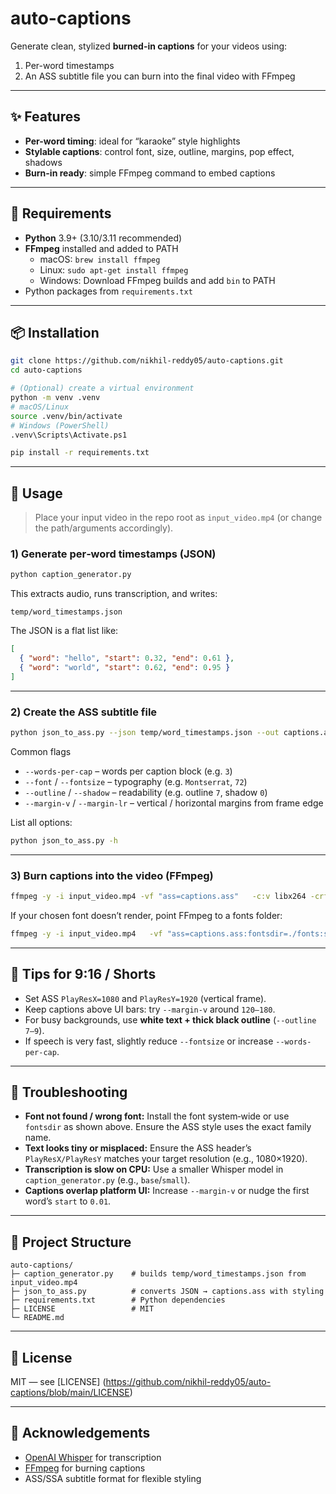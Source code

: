 # auto-captions

Generate clean, stylized **burned-in captions** for your videos using:
1. Per-word timestamps  
2. An ASS subtitle file you can burn into the final video with FFmpeg

---

## ✨ Features
- **Per-word timing**: ideal for “karaoke” style highlights
- **Stylable captions**: control font, size, outline, margins, pop effect, shadows
- **Burn-in ready**: simple FFmpeg command to embed captions

---

## 🧰 Requirements
- **Python** 3.9+ (3.10/3.11 recommended)
- **FFmpeg** installed and added to PATH  
  - macOS: `brew install ffmpeg`  
  - Linux: `sudo apt-get install ffmpeg`  
  - Windows: Download FFmpeg builds and add `bin` to PATH
- Python packages from `requirements.txt`

---

## 📦 Installation
```bash
git clone https://github.com/nikhil-reddy05/auto-captions.git
cd auto-captions

# (Optional) create a virtual environment
python -m venv .venv
# macOS/Linux
source .venv/bin/activate
# Windows (PowerShell)
.venv\Scripts\Activate.ps1

pip install -r requirements.txt
```

---

## 🚀 Usage

> Place your input video in the repo root as `input_video.mp4` (or change the path/arguments accordingly).

### 1) Generate per‑word timestamps (JSON)

```bash
python caption_generator.py
```
This extracts audio, runs transcription, and writes:

```
temp/word_timestamps.json
```

The JSON is a flat list like:

```json
[
  { "word": "hello", "start": 0.32, "end": 0.61 },
  { "word": "world", "start": 0.62, "end": 0.95 }
]
```

---

### 2) Create the ASS subtitle file

```bash
python json_to_ass.py --json temp/word_timestamps.json --out captions.ass
```

Common flags

- `--words-per-cap` – words per caption block (e.g. `3`)  
- `--font` / `--fontsize` – typography (e.g. `Montserrat`, `72`)  
- `--outline` / `--shadow` – readability (e.g. outline `7`, shadow `0`)  
- `--margin-v` / `--margin-lr` – vertical / horizontal margins from frame edge  

List all options:

```bash
python json_to_ass.py -h
```

---

### 3) Burn captions into the video (FFmpeg)

```bash
ffmpeg -y -i input_video.mp4 -vf "ass=captions.ass"   -c:v libx264 -crf 18 -preset medium -c:a copy output_with_captions.mp4
```

If your chosen font doesn’t render, point FFmpeg to a fonts folder:

```bash
ffmpeg -y -i input_video.mp4   -vf "ass=captions.ass:fontsdir=./fonts:shaping=harfbuzz"   -c:v libx264 -crf 18 -preset medium -c:a copy output_with_captions.mp4
```

---

## 📱 Tips for 9:16 / Shorts

- Set ASS `PlayResX=1080` and `PlayResY=1920` (vertical frame).  
- Keep captions above UI bars: try `--margin-v` around `120–180`.  
- For busy backgrounds, use **white text + thick black outline** (`--outline 7–9`).  
- If speech is very fast, slightly reduce `--fontsize` or increase `--words-per-cap`.

---

## 🧷 Troubleshooting

- **Font not found / wrong font:** Install the font system‑wide or use `fontsdir` as shown above. Ensure the ASS style uses the exact family name.  
- **Text looks tiny or misplaced:** Ensure the ASS header’s `PlayResX/PlayResY` matches your target resolution (e.g., 1080×1920).  
- **Transcription is slow on CPU:** Use a smaller Whisper model in `caption_generator.py` (e.g., `base`/`small`).  
- **Captions overlap platform UI:** Increase `--margin-v` or nudge the first word’s `start` to `0.01`.

---

## 📁 Project Structure

```
auto-captions/
├─ caption_generator.py    # builds temp/word_timestamps.json from input_video.mp4
├─ json_to_ass.py          # converts JSON → captions.ass with styling
├─ requirements.txt        # Python dependencies
├─ LICENSE                 # MIT
└─ README.md
```

---

## 📜 License

MIT — see [LICENSE] (https://github.com/nikhil-reddy05/auto-captions/blob/main/LICENSE)

---

## 🙏 Acknowledgements

- [OpenAI Whisper](https://github.com/openai/whisper) for transcription  
- [FFmpeg](https://ffmpeg.org/) for burning captions  
- ASS/SSA subtitle format for flexible styling







